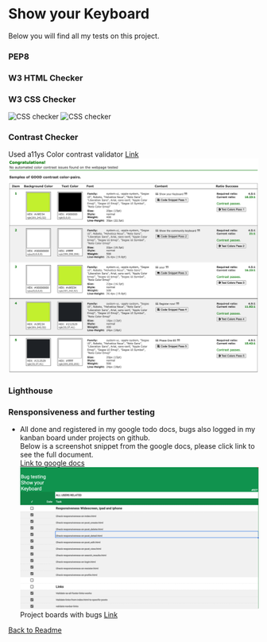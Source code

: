 # Show your Keyboard

Below you will find all my tests on this project.

### PEP8



### W3 HTML Checker


### W3 CSS Checker
![CSS checker](http://jigsaw.w3.org/css-validator/images/vcss)
![CSS checker](http://jigsaw.w3.org/css-validator/images/vcss-blue)


### Contrast Checker
Used a11ys Color contrast validator [Link](https://color.a11y.com)   
![Screenshot](./static/images/contrast-readme.png)

### Lighthouse

### Rensponsiveness and further testing

- All done and registered in my google todo docs, bugs also logged in my kanban board under projects on github.   
Below is a screenshot snippet from the google docs, please click link to see the full document.   
[Link to google docs](https://docs.google.com/spreadsheets/d/1s44J9bTQyVY0vnPAtlb3FIwGDRyj-bNHVxq4E8CToME/edit?usp=sharing)    
![Screenshot](./static/images/testing_docs_readme.png)   
Project boards with bugs [Link](https://github.com/-ka/projects/6)    


[Back to Readme](README.md)